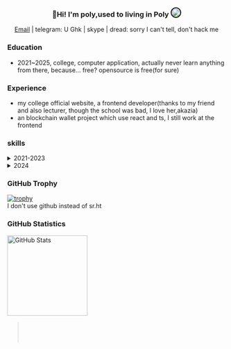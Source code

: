 <h3 align="center">
  👋Hi! I'm poly,used to living in Poly <img src="https://avatars.githubusercontent.com/u/19223209?v=4" alt="" size="20" height="20" width="20" style="border: 2px solid black; border-radius: 50%;"></img>
</h3>

<p align="center">
  <a href="mailto:juantan@onionmail.org">Email</a> |
  <a target="_blank">telegram: U Ghk</a> |
  <a target="_blank">skype</a> |
  <a target="_blank">dread: sorry I can't tell, don't hack me</a>
</p>

### Education

- 2021~2025, college, computer application, actually never learn anything from there, because... free? opensource is free(for sure)

### Experience

- my college official website, a frontend developer(thanks to my friend and also lecturer, though the school was bad, I love her,akazia)
- an blockchain wallet project which use react and ts, I still work at the frontend

### skills

<details>
<summary>2021-2023</summary>
2021*<br>
  - learn nothing actually, only python and c, I had a girl friend and broke up in 2021, then I becoming a programmer😢，sadness pushing me all time<br>
2022*<br>
  - start use linux, manjaro, blackarch, ubuntu, arch(but i3) and then keep using arch gnome(I love gnome)<br>
  - learn crpto and web, I was a script kiddy(still now)<br>
*2023*<br>
  - I feel like I was a master, learn some algorithm like red&black and some hard graph algo<br>
</details>


<details display="block">
<summary display="block">2024</summary>

- [(rust) write a kernel](https://hg.sr.ht/~polypopopo/kernel_)
  - on sr.ht, including how I learn it
- [(still rust)still a kernel but a db kernel](https://hg.sr.ht/~polypopopo/database)
  - same to above, both for discovery parallel algo and pin

</details>



### GitHub Trophy

[![trophy](https://github-profile-trophy.vercel.app/?username=linus)](https://github.com/ryo-ma/github-profile-trophy)
<br>
I don't use github instead of sr.ht

### GitHub Statistics

<span>
  <a href="https://www.github.com/255doesnotexist">
     <img src="https://github-readme-stats.vercel.app/api?username=linus&show_icons=true&layout=compact&count_private=true&hide_title=true&theme=default" alt="GitHub Stats" height="185px" />
  </a>
</span>

> ‍
> 
> ‍
